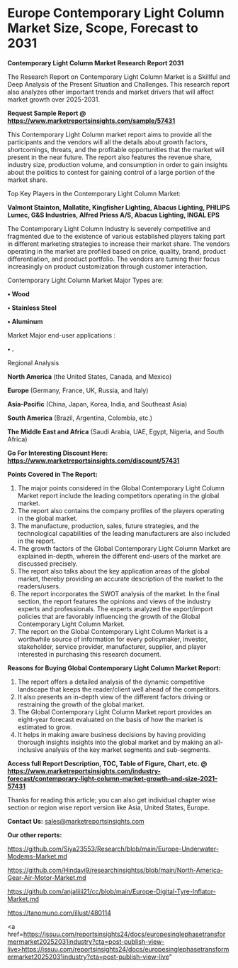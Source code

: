# Europe Contemporary Light Column Market Size, Scope, Forecast to 2031

<strong>Contemporary Light Column Market Research Report 2031</strong>

The Research Report on Contemporary Light Column Market is a Skillful and Deep Analysis of the Present Situation and Challenges. This research report also analyzes other important trends and market drivers that will affect market growth over 2025-2031.

<strong>Request Sample Report @ <a href=https://www.marketreportsinsights.com/sample/57431>https://www.marketreportsinsights.com/sample/57431</a></strong>

This Contemporary Light Column market report aims to provide all the participants and the vendors will all the details about growth factors, shortcomings, threats, and the profitable opportunities that the market will present in the near future. The report also features the revenue share, industry size, production volume, and consumption in order to gain insights about the politics to contest for gaining control of a large portion of the market share.

Top Key Players in the Contemporary Light Column Market:

<strong>Valmont Stainton, Mallatite, Kingfisher Lighting, Abacus Lighting, PHILIPS Lumec, G&S Industries, Alfred Priess A/S, Abacus Lighting, INGAL EPS</strong>

The Contemporary Light Column Industry is severely competitive and fragmented due to the existence of various established players taking part in different marketing strategies to increase their market share. The vendors operating in the market are profiled based on price, quality, brand, product differentiation, and product portfolio. The vendors are turning their focus increasingly on product customization through customer interaction.

Contemporary Light Column Market Major Types are:

<strong>• Wood

• Stainless Steel

• Aluminum</strong>

Market Major end-user applications :

<strong>• .</strong>

Regional Analysis

</u><strong><b>North America</b></strong> (the United States, Canada, and Mexico)

<strong><b>Europe </b></strong>(Germany, France, UK, Russia, and Italy)

<strong><b>Asia-Pacific</b></strong> (China, Japan, Korea, India, and Southeast Asia)

<strong><b>South America</b></strong> (Brazil, Argentina, Colombia, etc.)

<strong><b>The Middle East and Africa</b></strong> (Saudi Arabia, UAE, Egypt, Nigeria, and South Africa)

<strong>Go For Interesting Discount Here: <a href=https://www.marketreportsinsights.com/discount/57431>https://www.marketreportsinsights.com/discount/57431</a></strong>

<strong>Points Covered in The Report:</strong>
<ol>
  <li>The major points considered in the Global Contemporary Light Column Market report include the leading competitors operating in the global market.</li>
  <li>The report also contains the company profiles of the players operating in the global market.</li>
  <li>The manufacture, production, sales, future strategies, and the technological capabilities of the leading manufacturers are also included in the report.</li>
  <li>The growth factors of the Global Contemporary Light Column Market are explained in-depth, wherein the different end-users of the market are discussed precisely.</li>
  <li>The report also talks about the key application areas of the global market, thereby providing an accurate description of the market to the readers/users.</li>
  <li>The report incorporates the SWOT analysis of the market. In the final section, the report features the opinions and views of the industry experts and professionals. The experts analyzed the export/import policies that are favorably influencing the growth of the Global Contemporary Light Column Market.</li>
  <li>The report on the Global Contemporary Light Column Market is a worthwhile source of information for every policymaker, investor, stakeholder, service provider, manufacturer, supplier, and player interested in purchasing this research document.</li>
</ol>
<strong>Reasons for Buying Global Contemporary Light Column Market Report:</strong>

<ol>
  <li>The report offers a detailed analysis of the dynamic competitive landscape that keeps the reader/client well ahead of the competitors.</li>
  <li>It also presents an in-depth view of the different factors driving or restraining the growth of the global market.</li>
  <li>The Global Contemporary Light Column Market report provides an eight-year forecast evaluated on the basis of how the market is estimated to grow.</li>
  <li>It helps in making aware business decisions by having providing thorough insights insights into the global market and by making an all-inclusive analysis of the key market segments and sub-segments.</li>
</ol>
<strong>Access full Report Description, TOC, Table of Figure, Chart, etc. @ <a href=https://www.marketreportsinsights.com/industry-forecast/contemporary-light-column-market-growth-and-size-2021-57431>https://www.marketreportsinsights.com/industry-forecast/contemporary-light-column-market-growth-and-size-2021-57431</a></strong>


Thanks for reading this article; you can also get individual chapter wise section or region wise report version like Asia, United States, Europe.

<strong>Contact Us:</strong>
sales@marketreportsinsights.com

<strong>Our other reports:</strong>

<a href=https://github.com/Siya23553/Research/blob/main/Europe-Underwater-Modems-Market.md>https://github.com/Siya23553/Research/blob/main/Europe-Underwater-Modems-Market.md</a>

<a href=https://github.com/Hindavi9/researchinsightss/blob/main/North-America-Gear-Air-Motor-Market.md>https://github.com/Hindavi9/researchinsightss/blob/main/North-America-Gear-Air-Motor-Market.md</a>

<a href=https://github.com/anjaliiii21/cc/blob/main/Europe-Digital-Tyre-Inflator-Market.md>https://github.com/anjaliiii21/cc/blob/main/Europe-Digital-Tyre-Inflator-Market.md</a>

<a href=https://tanomuno.com/illust/480114>https://tanomuno.com/illust/480114</a>

<a href=https://issuu.com/reportsinsights24/docs/europesinglephasetransformermarket20252031industry?cta=post-publish-view-live>https://issuu.com/reportsinsights24/docs/europesinglephasetransformermarket20252031industry?cta=post-publish-view-live</a>"
